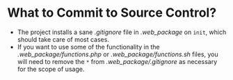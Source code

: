 # What to Commit to Source Control?

* The project installs a sane _.gitignore_ file in _.web_package_ on `init`, which should take care of most cases.
* If you want to use some of the functionality in the _.web_package/functions.php_ or _.web_package/functions.sh_ files, you will need to remove the `*` from _.web_package/.gitignore_ as necessary for the scope of usage.
